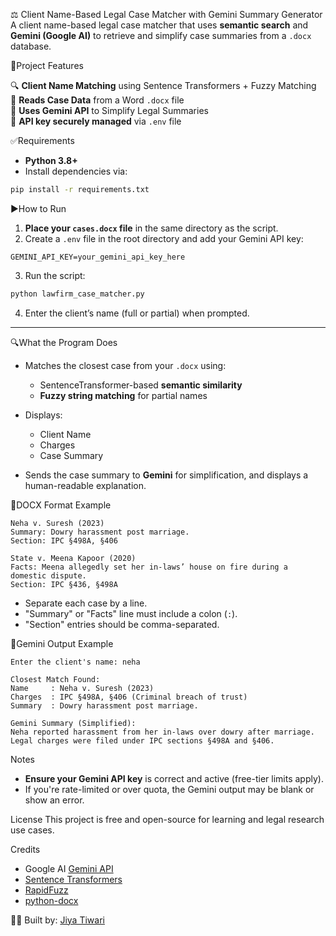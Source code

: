⚖️ Client Name-Based Legal Case Matcher with Gemini Summary Generator
A client name-based legal case matcher that uses **semantic search** and **Gemini (Google AI)** to retrieve and simplify case summaries from a `.docx` database.

📂Project Features

🔍 **Client Name Matching** using Sentence Transformers + Fuzzy Matching  
📄 **Reads Case Data** from a Word `.docx` file  
🤖 **Uses Gemini API** to Simplify Legal Summaries  
🔐 **API key securely managed** via `.env` file  

✅Requirements
- **Python 3.8+**
- Install dependencies via:
```bash
pip install -r requirements.txt
````
▶️How to Run

1. **Place your `cases.docx` file** in the same directory as the script.
2. Create a `.env` file in the root directory and add your Gemini API key:

```
GEMINI_API_KEY=your_gemini_api_key_here
```
3. Run the script:

```bash
python lawfirm_case_matcher.py
```
4. Enter the client’s name (full or partial) when prompted.

---

🔍What the Program Does

* Matches the closest case from your `.docx` using:

  *  SentenceTransformer-based **semantic similarity**
  *  **Fuzzy string matching** for partial names

* Displays:

  *  Client Name
  *  Charges
  *  Case Summary

* Sends the case summary to **Gemini** for simplification, and displays a human-readable explanation.



📝DOCX Format Example

```
Neha v. Suresh (2023)
Summary: Dowry harassment post marriage.
Section: IPC §498A, §406

State v. Meena Kapoor (2020)
Facts: Meena allegedly set her in-laws’ house on fire during a domestic dispute.
Section: IPC §436, §498A
```

* Separate each case by a line.
* "Summary" or "Facts" line must include a colon (`:`).
* "Section" entries should be comma-separated.



🧠Gemini Output Example

```
Enter the client's name: neha

Closest Match Found:
Name     : Neha v. Suresh (2023)
Charges  : IPC §498A, §406 (Criminal breach of trust)
Summary  : Dowry harassment post marriage.

Gemini Summary (Simplified):
Neha reported harassment from her in-laws over dowry after marriage. Legal charges were filed under IPC sections §498A and §406.
```

 Notes
* **Ensure your Gemini API key** is correct and active (free-tier limits apply).
* If you're rate-limited or over quota, the Gemini output may be blank or show an error.



 License
This project is free and open-source for learning and legal research use cases.

 Credits
* Google AI [Gemini API](https://ai.google.dev)
* [Sentence Transformers](https://www.sbert.net/)
* [RapidFuzz](https://github.com/maxbachmann/RapidFuzz)
* [python-docx](https://python-docx.readthedocs.io/)


👩‍💻 Built by: [Jiya Tiwari](https://github.com/xoxo444)






